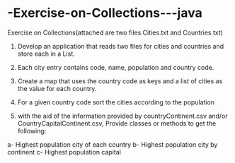 # -Exercise-on-Collections---java

Exercise on Collections(attached are two files Cities.txt and Countries.txt)

1. Develop an application that reads two files for cities and countries and store each in a List.

2.    Each city entry contains code, name, population and country code.

3.    Create a map that uses the country code as keys and a list of cities as the value for each country.

4.    For a given country code sort the cities according to the population

5.    with the aid of the information provided by countryContinent.csv and/or CountryCapitalContinent.csv, Provide classes or methods to get the following:

a- Highest population city of each country
b- Highest population city by continent
c- Highest population capital
